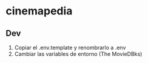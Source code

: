 # cinemapedia

## Dev

1. Copiar el .env.template y renombrarlo a .env
2. Cambiar las variables de entorno (The MovieDBks)
